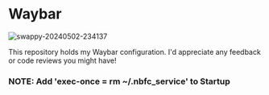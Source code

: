 # Waybar

![swappy-20240502-234137](https://github.com/ecnivs/Waybar/assets/106900369/cd266ca1-d3ac-4e13-ae44-17ff5ff98769)


This repository holds my Waybar configuration. I'd appreciate any feedback or code reviews you might have!

### NOTE: Add 'exec-once = rm ~/.nbfc_service' to Startup
